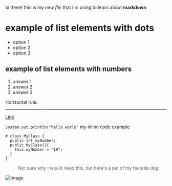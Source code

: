 hi there! this is my *new file* that i'm using to learn about **markdown**

# example of list elements with dots
* option 1
* option 2
* option 3

## example of list elements with numbers
1. answer 1
2. answer 2
3. answer 3

Horizontal rule:

---

[Link](gmail.com)

`System.out.println("hello world"` my inline code example

```
# class MyClass {
  public int myNumber;
  public MyClass(){
    this.myNumber = "10";
  }
}
```

> Not sure why i would need this, but here's a pic of my favorite dog

![Image](https://encrypted-tbn0.gstatic.com/images?q=tbn:ANd9GcTQ7IRxfzG3sSqg63L3vn7Y1-JYc5Y18ZW1vmyHJKxGTsuo4-Qz)
